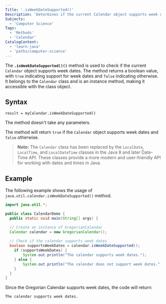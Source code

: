 ```yaml
---
Title: '.isWeekDateSupported()'
Description: 'Determines if the current Calendar object supports week dates.'
Subjects:
  - 'Computer Science'
Tags:
  - 'Methods'
  - 'Calendar'
CatalogContent:
  - 'learn-java'
  - 'paths/computer-science'
---
```


The **`.isWeekDateSupported()()`** method is used to check if the current `Calendar` object supports week dates. The method returns a boolean value, with `true` indicating support for week dates and `false` indicating otherwise. It belongs to the `Calendar` class and is an instance method, making it accessible with the class object.

## Syntax

```pseudo
result = myCalendar.isWeekDateSupported()
```

The method doesn't take any parameters.

The method will return `true` if the `Calendar` object supports week dates and `false` otherwise.

> **Note:** The `Calendar` class has been replaced by the `LocalDate`, `LocalTime`, and `LocalDateTime` classes in the Java 8 and later Date-Time API. These classes provide a more modern and user-friendly API for working with dates and times in Java.

## Example

The following example shows the usage of `java.util.calendar.isWeekDateSupported()` method.

```java
import java.util.*;

public class CalendarDemo {
  public static void main(String[] args) {

  // Create an instance of GregorianCalendar
  Calendar calendar = new GregorianCalendar();
    
  // Check if the calendar supports week dates
  boolean supportsWeekDates = calendar.isWeekDateSupported();
    if (supportsWeekDates) {
        System.out.println("The calendar supports week dates.");
    } else {
        System.out.println("The calendar does not support week dates.");
    }
  }
}
```

Since the Gregorian Calendar supports week dates, the code will return:

```shell
The calendar supports week dates.
```
